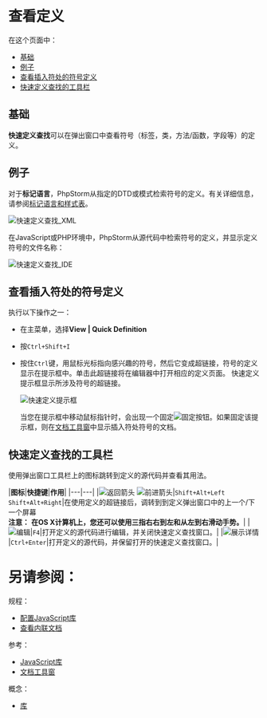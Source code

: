 # 查看定义


在这个页面中：

* [基础](#基础)
* [例子](#例子)
* [查看插入符处的符号定义](#查看插入符处的符号定义)
* [快速定义查找的工具栏](#快速定义查找的工具栏)


## <span id='基础'>基础</span>

**快速定义查找**可以在弹出窗口中查看符号（标签，类，方法/函数，字段等）的定义。


## <span id='例子'>例子</span>

对于**标记语言**，PhpStorm从指定的DTD或模式检索符号的定义。有关详细信息，请参阅[标记语言和样式表](/如何使用/语言和框架-具体指南/标记语言和样式表/README.md)。

![快速定义查找_XML](http://image.jellychen.cn/uploads/2016/12/quick_definition_lookup_xml.png)

在JavaScript或PHP环境中，PhpStorm从源代码中检索符号的定义，并显示定义符号的文件名称：

![快速定义查找_IDE](http://image.jellychen.cn/uploads/2016/12/web_ide_quick_definition_lookup.png)


## <span id='查看插入符处的符号定义'>查看插入符处的符号定义</span>

执行以下操作之一：

* 在主菜单，选择**View | Quick Definition**
* 按`Ctrl+Shift+I`
* 按住`Ctrl`键，用鼠标光标指向感兴趣的符号，然后它变成超链接，符号的定义显示在提示框中。单击此超链接将在编辑器中打开相应的定义页面。
    快速定义提示框显示所涉及符号的超链接。
    
    ![快速定义提示框](http://image.jellychen.cn/uploads/2016/12/web_ide_quick_definition_tooltip.png)
    
    当您在提示框中移动鼠标指针时，会出现一个固定![固定](http://image.jellychen.cn/uploads/2016/12/pin.png)按钮。如果固定该提示框，则在[文档工具窗](/参考/工具窗参考/文档工具窗.md)中显示插入符处符号的文档。
    
    
## <span id='快速定义查找的工具栏'>快速定义查找的工具栏</span>

使用弹出窗口工具栏上的图标跳转到定义的源代码并查看其用法。

|**图标**|**快捷键**|**作用**|
|---|---|
|![返回箭头](http://image.jellychen.cn/uploads/2016/11/arrowBack.png)  ![前进箭头](http://image.jellychen.cn/uploads/2016/11/arrowForward.png)|`Shift+Alt+Left`<br/>`Shift+Alt+Right`|在使用定义的超链接后，调转到到定义弹出窗口中的上一个/下一个屏幕<br> **注意：** __在OS X计算机上，您还可以使用三指右右到左和从左到右滑动手势。__|
|![编辑](http://image.jellychen.cn/uploads/2016/12/edit.png)|`F4`|打开定义的源代码进行编辑，并关闭快速定义查找窗口。|
|![展示详情](http://image.jellychen.cn/uploads/2016/12/showDetails.png)|`Ctrl+Enter`|打开定义的源代码，并保留打开的快速定义查找窗口。|



# 另请参阅：

规程：

* [配置JavaScript库](/如何使用/语言和框架-具体指南/JavaScript-具体指南/配置JavaScript库.md)
* [查看内联文档](/如何使用/常规指南/查看参考信息/查看内联文档.md)

参考：

* [JavaScript库](/参考/设置参数对话框/语言和框架/JavaScript/JavaScript库/README.md)
* [文档工具窗](/参考/工具窗参考/文档工具窗.md)

概念：

* [库](/参考/要点/库.md)